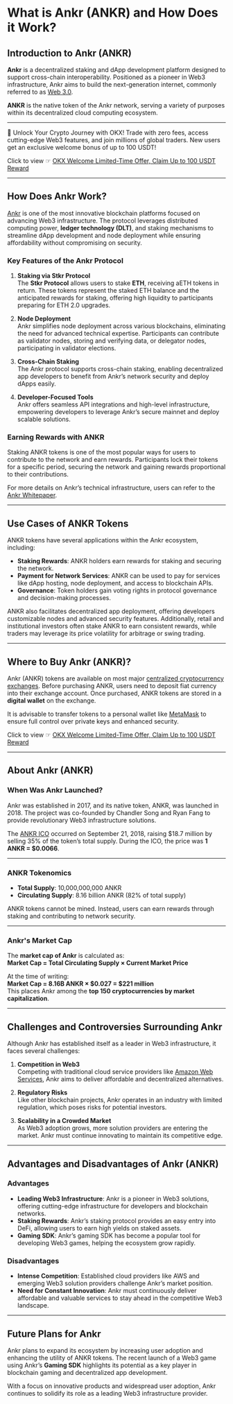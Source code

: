 # What is Ankr (ANKR) and How Does it Work?

## Introduction to Ankr (ANKR)

**Ankr** is a decentralized staking and dApp development platform designed to support cross-chain interoperability. Positioned as a pioneer in Web3 infrastructure, Ankr aims to build the next-generation internet, commonly referred to as [Web 3.0](https://coinkickoff.com/what-is-web-3-0/).  

**ANKR** is the native token of the Ankr network, serving a variety of purposes within its decentralized cloud computing ecosystem.

---

🚀 Unlock Your Crypto Journey with OKX! Trade with zero fees, access cutting-edge Web3 features, and join millions of global traders. New users get an exclusive welcome bonus of up to 100 USDT!  

Click to view ☞ [OKX Welcome Limited-Time Offer, Claim Up to 100 USDT Reward](https://bit.ly/OKXe)

---

## How Does Ankr Work?

[Ankr](https://www.ankr.com/) is one of the most innovative blockchain platforms focused on advancing Web3 infrastructure. The protocol leverages distributed computing power, **ledger technology (DLT)**, and staking mechanisms to streamline dApp development and node deployment while ensuring affordability without compromising on security.  

### Key Features of the Ankr Protocol

1. **Staking via Stkr Protocol**  
   The **Stkr Protocol** allows users to stake **ETH**, receiving aETH tokens in return. These tokens represent the staked ETH balance and the anticipated rewards for staking, offering high liquidity to participants preparing for ETH 2.0 upgrades.  

2. **Node Deployment**  
   Ankr simplifies node deployment across various blockchains, eliminating the need for advanced technical expertise. Participants can contribute as validator nodes, storing and verifying data, or delegator nodes, participating in validator elections.

3. **Cross-Chain Staking**  
   The Ankr protocol supports cross-chain staking, enabling decentralized app developers to benefit from Ankr’s network security and deploy dApps easily.  

4. **Developer-Focused Tools**  
   Ankr offers seamless API integrations and high-level infrastructure, empowering developers to leverage Ankr’s secure mainnet and deploy scalable solutions.  

### Earning Rewards with ANKR  
Staking ANKR tokens is one of the most popular ways for users to contribute to the network and earn rewards. Participants lock their tokens for a specific period, securing the network and gaining rewards proportional to their contributions.  

For more details on Ankr’s technical infrastructure, users can refer to the [Ankr Whitepaper](https://www.kriptokilavuz.com/wp-content/uploads/2019/04/Ankr-Whitepaper-April-25.pdf).

---

## Use Cases of ANKR Tokens

ANKR tokens have several applications within the Ankr ecosystem, including:

- **Staking Rewards**: ANKR holders earn rewards for staking and securing the network.  
- **Payment for Network Services**: ANKR can be used to pay for services like dApp hosting, node deployment, and access to blockchain APIs.  
- **Governance**: Token holders gain voting rights in protocol governance and decision-making processes.  

ANKR also facilitates decentralized app deployment, offering developers customizable nodes and advanced security features. Additionally, retail and institutional investors often stake ANKR to earn consistent rewards, while traders may leverage its price volatility for arbitrage or swing trading.  

---

## Where to Buy Ankr (ANKR)?

Ankr (ANKR) tokens are available on most major [centralized cryptocurrency exchanges](https://coinkickoff.com/crypto-exchanges/). Before purchasing ANKR, users need to deposit fiat currency into their exchange account. Once purchased, ANKR tokens are stored in a **digital wallet** on the exchange.  

It is advisable to transfer tokens to a personal wallet like [MetaMask](https://metamask.io/) to ensure full control over private keys and enhanced security.  

Click to view ☞ [OKX Welcome Limited-Time Offer, Claim Up to 100 USDT Reward](https://bit.ly/OKXe)

---

## About Ankr (ANKR)

### When Was Ankr Launched?

Ankr was established in 2017, and its native token, ANKR, was launched in 2018. The project was co-founded by Chandler Song and Ryan Fang to provide revolutionary Web3 infrastructure solutions.  

The [ANKR ICO](https://icodrops.com/ankr-network/) occurred on September 21, 2018, raising $18.7 million by selling 35% of the token’s total supply. During the ICO, the price was **1 ANKR = $0.0066**.

---

### ANKR Tokenomics

- **Total Supply**: 10,000,000,000 ANKR  
- **Circulating Supply**: 8.16 billion ANKR (82% of total supply)  

ANKR tokens cannot be mined. Instead, users can earn rewards through staking and contributing to network security.

---

### Ankr's Market Cap

The **market cap of Ankr** is calculated as:  
**Market Cap = Total Circulating Supply × Current Market Price**  

At the time of writing:  
**Market Cap = 8.16B ANKR × $0.027 = $221 million**  
This places Ankr among the **top 150 cryptocurrencies by market capitalization**.

---

## Challenges and Controversies Surrounding Ankr

Although Ankr has established itself as a leader in Web3 infrastructure, it faces several challenges:

1. **Competition in Web3**  
   Competing with traditional cloud service providers like [Amazon Web Services](https://aws.amazon.com/), Ankr aims to deliver affordable and decentralized alternatives.  

2. **Regulatory Risks**  
   Like other blockchain projects, Ankr operates in an industry with limited regulation, which poses risks for potential investors.  

3. **Scalability in a Crowded Market**  
   As Web3 adoption grows, more solution providers are entering the market. Ankr must continue innovating to maintain its competitive edge.

---

## Advantages and Disadvantages of Ankr (ANKR)

### Advantages

- **Leading Web3 Infrastructure**: Ankr is a pioneer in Web3 solutions, offering cutting-edge infrastructure for developers and blockchain networks.  
- **Staking Rewards**: Ankr’s staking protocol provides an easy entry into DeFi, allowing users to earn high yields on staked assets.  
- **Gaming SDK**: Ankr’s gaming SDK has become a popular tool for developing Web3 games, helping the ecosystem grow rapidly.

### Disadvantages

- **Intense Competition**: Established cloud providers like AWS and emerging Web3 solution providers challenge Ankr’s market position.  
- **Need for Constant Innovation**: Ankr must continuously deliver affordable and valuable services to stay ahead in the competitive Web3 landscape.  

---

## Future Plans for Ankr

Ankr plans to expand its ecosystem by increasing user adoption and enhancing the utility of ANKR tokens. The recent launch of a Web3 game using Ankr’s **Gaming SDK** highlights its potential as a key player in blockchain gaming and decentralized app development.

With a focus on innovative products and widespread user adoption, Ankr continues to solidify its role as a leading Web3 infrastructure provider.
